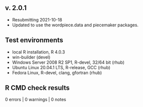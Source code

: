 ## v. 2.0.1
* Resubmitting 2021-10-18
* Updated to use the wordpiece.data and piecemaker packages.

## Test environments
* local R installation, R 4.0.3
* win-builder (devel)
* Windows Server 2008 R2 SP1, R-devel, 32/64 bit (rhub)
* Ubuntu Linux 20.04.1 LTS, R-release, GCC (rhub)
* Fedora Linux, R-devel, clang, gfortran (rhub)

## R CMD check results

0 errors | 0 warnings | 0 notes 
